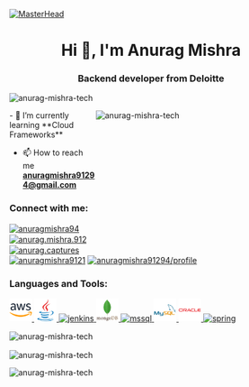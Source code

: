 [![MasterHead](https://mir-s3-cdn-cf.behance.net/project_modules/max_1200/79731568097599.5b50bca477735.jpg)](https://github.com/anurag-mishra-tech/)
<h1 align="center">Hi 👋, I'm Anurag Mishra</h1>
<h3 align="center">Backend developer from Deloitte</h3>
<p align="left"> <img src="https://komarev.com/ghpvc/?username=anurag-mishra-tech&label=Profile%20views&color=0e75b6&style=flat" alt="anurag-mishra-tech" /> </p>

<img align = "right" src="https://c.tenor.com/2uyENRmiUt0AAAAC/coding.gif" width="350" height="250" alt="anurag-mishra-tech">
- 🌱 I’m currently learning **Cloud Frameworks**

- 📫 How to reach me **anuragmishra91294@gmail.com**

<h3 align="left">Connect with me:</h3>
<p align="left">
<a href="https://linkedin.com/in/anuragmishra94" target="blank"><img align="center" src="https://raw.githubusercontent.com/rahuldkjain/github-profile-readme-generator/master/src/images/icons/Social/linked-in-alt.svg" alt="anuragmishra94" height="30" width="40" /></a>
<a href="https://fb.com/anurag.mishra.912" target="blank"><img align="center" src="https://raw.githubusercontent.com/rahuldkjain/github-profile-readme-generator/master/src/images/icons/Social/facebook.svg" alt="anurag.mishra.912" height="30" width="40" /></a>
<a href="https://instagram.com/anurag.captures" target="blank"><img align="center" src="https://raw.githubusercontent.com/rahuldkjain/github-profile-readme-generator/master/src/images/icons/Social/instagram.svg" alt="anurag.captures" height="30" width="40" /></a>
<a href="https://www.hackerrank.com/anuragmishra9121" target="blank"><img align="center" src="https://raw.githubusercontent.com/rahuldkjain/github-profile-readme-generator/master/src/images/icons/Social/hackerrank.svg" alt="anuragmishra9121" height="30" width="40" /></a>
<a href="https://auth.geeksforgeeks.org/user/anuragmishra91294/profile" target="blank"><img align="center" src="https://raw.githubusercontent.com/rahuldkjain/github-profile-readme-generator/master/src/images/icons/Social/geeks-for-geeks.svg" alt="anuragmishra91294/profile" height="30" width="40" /></a>
</p>

<h3 align="left">Languages and Tools:</h3>
<p align="left"> <a href="https://aws.amazon.com" target="_blank" rel="noreferrer"> <img src="https://raw.githubusercontent.com/devicons/devicon/master/icons/amazonwebservices/amazonwebservices-original-wordmark.svg" alt="aws" width="40" height="40"/> </a> <a href="https://www.java.com" target="_blank" rel="noreferrer"> <img src="https://raw.githubusercontent.com/devicons/devicon/master/icons/java/java-original.svg" alt="java" width="40" height="40"/> </a> <a href="https://www.jenkins.io" target="_blank" rel="noreferrer"> <img src="https://www.vectorlogo.zone/logos/jenkins/jenkins-icon.svg" alt="jenkins" width="40" height="40"/> </a> <a href="https://www.mongodb.com/" target="_blank" rel="noreferrer"> <img src="https://raw.githubusercontent.com/devicons/devicon/master/icons/mongodb/mongodb-original-wordmark.svg" alt="mongodb" width="40" height="40"/> </a> <a href="https://www.microsoft.com/en-us/sql-server" target="_blank" rel="noreferrer"> <img src="https://www.svgrepo.com/show/303229/microsoft-sql-server-logo.svg" alt="mssql" width="40" height="40"/> </a> <a href="https://www.mysql.com/" target="_blank" rel="noreferrer"> <img src="https://raw.githubusercontent.com/devicons/devicon/master/icons/mysql/mysql-original-wordmark.svg" alt="mysql" width="40" height="40"/> </a> <a href="https://www.oracle.com/" target="_blank" rel="noreferrer"> <img src="https://raw.githubusercontent.com/devicons/devicon/master/icons/oracle/oracle-original.svg" alt="oracle" width="40" height="40"/> </a> <a href="https://spring.io/" target="_blank" rel="noreferrer"> <img src="https://www.vectorlogo.zone/logos/springio/springio-icon.svg" alt="spring" width="40" height="40"/> </a> </p>

<p><img align="center" src="https://github-readme-streak-stats.herokuapp.com/?user=anurag-mishra-tech&" alt="anurag-mishra-tech" /></p>

<p><img align="center" src="https://github-readme-stats.vercel.app/api/top-langs?username=anurag-mishra-tech&show_icons=true&locale=en&layout=compact" alt="anurag-mishra-tech" /></p>


<p>&nbsp;<img align="left" src="https://github-readme-stats.vercel.app/api?username=anurag-mishra-tech&show_icons=true&locale=en" alt="anurag-mishra-tech" /></p>


